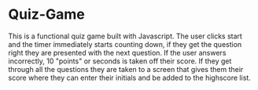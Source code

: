 # Quiz-Game

This is a functional quiz game built with Javascript. The user clicks start and the timer immediately starts counting down, if they get the question right they are presented with the next question. If the user answers incorrectly, 10 "points" or seconds is taken off their score. If they get through all the questions they are taken to a screen that gives them their score where they can enter their initials and be added to the highscore list. 